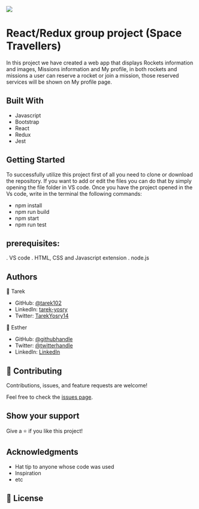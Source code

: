 ![](https://img.shields.io/badge/Microverse-blueviolet)

# React/Redux group project (Space Travellers)


In this project we have created a web app that displays Rockets information and images, Missions information and My profile, in both rockets and missions a user can reserve a rocket or join a mission, those reserved services will be shown on My profile page.

## Built With

- Javascript
- Bootstrap
- React
- Redux
- Jest


## Getting Started

To successfully utilize this project first of all you need to clone or download the repository. If you want to add or edit the files you can do that by simply opening the file folder in VS code. Once you have the project opened in the Vs code, write in the terminal the following commands:

- npm install
- npm run build
- npm start
- npm run test


## prerequisites:
. VS code
. HTML, CSS and Javascript extension
. node.js 


## Authors

👤 Tarek
- GitHub: [@tarek102](https://github.com/tarek102)
- LinkedIn: [tarek-yosry](https://www.linkedin.com/in/tarek-yosry/)
- Twitter: [TarekYosry14](https://twitter.com/TarekYosry14)

👤 Esther
- GitHub: [@githubhandle](https://github.com/eudondian)
- Twitter: [@twitterhandle](https://twitter.com/eudondian)
- LinkedIn: [LinkedIn](https://www.linkedin.com/in/esther-udondian)



## 🤝 Contributing

Contributions, issues, and feature requests are welcome!

Feel free to check the [issues page](https://github.com/tarek102/react-group-project/issues).

## Show your support

Give a ⭐️ if you like this project!

## Acknowledgments

- Hat tip to anyone whose code was used
- Inspiration
- etc

## 📝 License
